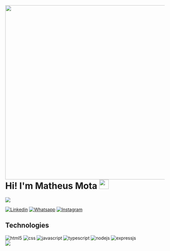 <img align='right' height='550em' src='https://raw.githubusercontent.com/gist/devmatheusmota/6a7fd17004ef8d76374bacfe4598e71f/raw/7c29c3c2b9eb4650b7d304cdabe3fb26d731539c/githubcard.svg'/>
<h1 align='left'>Hi! I'm Matheus Mota <img width="30" src="https://c.tenor.com/Wx9IEmZZXSoAAAAi/hi.gif"></h1>
<p align='left'><img src='https://komarev.com/ghpvc/?username=devmatheusmota&color=yellow'/></p>

[![Linkedin](https://img.shields.io/badge/LinkedIn-0077B5?style=for-the-badge&logo=linkedin&logoColor=white)](https://www.linkedin.com/in/matheus-mota-oliveira/)
[![Whatsapp](https://img.shields.io/badge/WhatsApp-25D366?style=for-the-badge&logo=whatsapp&logoColor=white)](https://wa.me/5519992903863/)
[![Instagram](https://img.shields.io/badge/Instagram-E4405F?style=for-the-badge&logo=instagram&logoColor=white)](https://www.instagram.com/motaa1996/)

## Technologies

<div align='left' style='display: inline-block'>
  <img align='center' alt='html5' src='https://img.shields.io/badge/HTML5-E34F26?style=for-the-badge&logo=html5&logoColor=white'>
  <img align='center' alt='css' src='https://img.shields.io/badge/CSS3-1572B6?style=for-the-badge&logo=css3&logoColor=white'>
  <img align='center' alt='javascript' src='https://img.shields.io/badge/JavaScript-F7DF1E?style=for-the-badge&logo=javascript&logoColor=black'>
  <img align='center' alt='typescript' src='https://img.shields.io/badge/TypeScript-007ACC?style=for-the-badge&logo=typescript&logoColor=white'>
  <img align='center' alt='nodejs' src='https://img.shields.io/badge/Node.js-43853D?style=for-the-badge&logo=node.js&logoColor=white'>
  <img align='center' alt='expressjs' src='https://img.shields.io/badge/Express.js-404D59?style=for-the-badge'>  
</div><br/>

<img align='left' src='https://github-readme-stats.vercel.app/api?username=devmatheusmota&show_icons=true&theme=dracula' />
